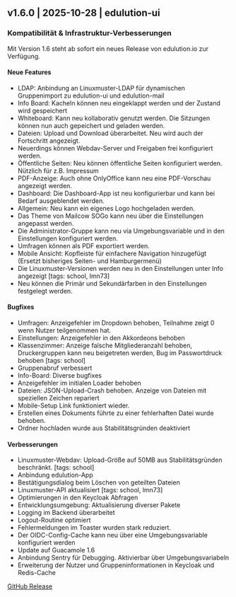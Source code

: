 ## v1.6.0 | 2025-10-28 | edulution-ui

### Kompatibilität & Infrastruktur-Verbesserungen

Mit Version 1.6 steht ab sofort ein neues Release von edulution.io zur Verfügung.

#### Neue Features

- LDAP: Anbindung an Linuxmuster-LDAP für dynamischen Gruppenimport zu edulution-ui und edulution-mail
- Info Board: Kacheln können neu eingeklappt werden und der Zustand wird gespeichert
- Whiteboard: Kann neu kollaborativ genutzt werden. Die Sitzungen können nun auch gepeichert und geladen werden.
- Dateien: Upload und Download überarbeitet. Neu wird auch der Fortschritt angezeigt.
- Neuerdings können Webdav-Server und Freigaben frei konfiguriert werden.
- Öffentliche Seiten: Neu können öffentliche Seiten konfiguriert werden. Nützlich für z.B. Impressum
- PDF-Anzeige: Auch ohne OnlyOffice kann neu eine PDF-Vorschau angezeigt werden.
- Dashboard: Die Dashboard-App ist neu konfigurierbar und kann bei Bedarf ausgeblendet werden.
- Allgemein: Neu kann ein eigenes Logo hochgeladen werden.
- Das Theme von Mailcow SOGo kann neu über die Einstellungen angepasst werden.
- Die Administrator-Gruppe kann neu via Umgebungsvariable und in den Einstellungen konfiguriert werden.
- Umfragen können als PDF exportiert werden.
- Mobile Ansicht: Kopfleiste für einfachere Navigation hinzugefügt (Ersetzt bisheriges Seiten- und Hamburgermenü)
- Die Linuxmuster-Versionen werden neu in den Einstellungen unter Info angezeigt [tags: school, lmn73]
- Neu können die Primär und Sekundärfarben in den Einstellungen festgelegt werden.

#### Bugfixes

- Umfragen: Anzeigefehler im Dropdown behoben, Teilnahme zeigt 0 wenn Nutzer teilgenommen hat.
- Einstellungen: Anzeigefehler in den Akkordeons behoben
- Klassenzimmer: Anzeige falsche Mitgliederanzahl behoben, Druckergruppen kann neu beigetreten werden, Bug im Passwortdruck behoben [tags: school]
- Gruppenabruf verbessert
- Info-Board: Diverse bugfixes
- Anzeigefehler im initialen Loader behoben
- Dateien: JSON-Upload-Crash behoben. Anzeige von Dateien mit speziellen Zeichen repariert
- Mobile-Setup Link funktioniert wieder.
- Erstellen eines Dokuments führte zu einer fehlerhaften Datei wurde behoben.
- Ordner hochladen wurde aus Stabilitätsgründen deaktiviert

#### Verbesserungen

- Linuxmuster-Webdav: Upload-Größe auf 50MB aus Stabilitätsgründen beschränkt. [tags: school]
- Anbindung edulution-App
- Bestätigungsdialog beim Löschen von geteilten Dateien
- Linuxmuster-API aktualisiert [tags: school, lmn73]
- Optimierungen in den Keycloak Abfragen
- Entwicklungsumgebung: Aktualisierung diverser Pakete
- Logging im Backend überarbeitet
- Logout-Routine optimiert
- Fehlermeldungen im Toaster wurden stark reduziert.
- Der OIDC-Config-Cache kann neu über eine Umgebungsvariable konfiguriert werden
- Update auf Guacamole 1.6
- Anbindung Sentry für Debugging. Aktivierbar über Umgebungsvariabeln
- Erweiterung der Nutzer und Gruppeninformationen in Keycloak und Redis-Cache

[GitHub Release](https://github.com/edulution-io/edulution-ui/releases/tag/v1.6.0)

